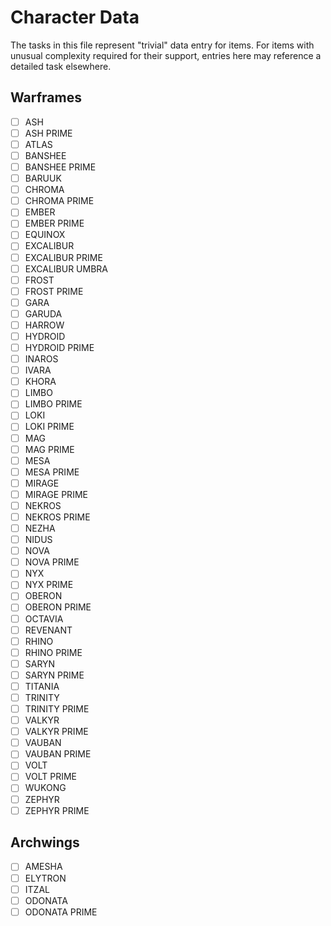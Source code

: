 # Character Data

The tasks in this file represent "trivial" data entry for items. For items with unusual complexity required for their support, entries here may reference a detailed task elsewhere.

## Warframes

-   [ ] ASH
-   [ ] ASH PRIME
-   [ ] ATLAS
-   [ ] BANSHEE
-   [ ] BANSHEE PRIME
-   [ ] BARUUK
-   [ ] CHROMA
-   [ ] CHROMA PRIME
-   [ ] EMBER
-   [ ] EMBER PRIME
-   [ ] EQUINOX
-   [ ] EXCALIBUR
-   [ ] EXCALIBUR PRIME
-   [ ] EXCALIBUR UMBRA
-   [ ] FROST
-   [ ] FROST PRIME
-   [ ] GARA
-   [ ] GARUDA
-   [ ] HARROW
-   [ ] HYDROID
-   [ ] HYDROID PRIME
-   [ ] INAROS
-   [ ] IVARA
-   [ ] KHORA
-   [ ] LIMBO
-   [ ] LIMBO PRIME
-   [ ] LOKI
-   [ ] LOKI PRIME
-   [ ] MAG
-   [ ] MAG PRIME
-   [ ] MESA
-   [ ] MESA PRIME
-   [ ] MIRAGE
-   [ ] MIRAGE PRIME
-   [ ] NEKROS
-   [ ] NEKROS PRIME
-   [ ] NEZHA
-   [ ] NIDUS
-   [ ] NOVA
-   [ ] NOVA PRIME
-   [ ] NYX
-   [ ] NYX PRIME
-   [ ] OBERON
-   [ ] OBERON PRIME
-   [ ] OCTAVIA
-   [ ] REVENANT
-   [ ] RHINO
-   [ ] RHINO PRIME
-   [ ] SARYN
-   [ ] SARYN PRIME
-   [ ] TITANIA
-   [ ] TRINITY
-   [ ] TRINITY PRIME
-   [ ] VALKYR
-   [ ] VALKYR PRIME
-   [ ] VAUBAN
-   [ ] VAUBAN PRIME
-   [ ] VOLT
-   [ ] VOLT PRIME
-   [ ] WUKONG
-   [ ] ZEPHYR
-   [ ] ZEPHYR PRIME

## Archwings

-   [ ] AMESHA
-   [ ] ELYTRON
-   [ ] ITZAL
-   [ ] ODONATA
-   [ ] ODONATA PRIME